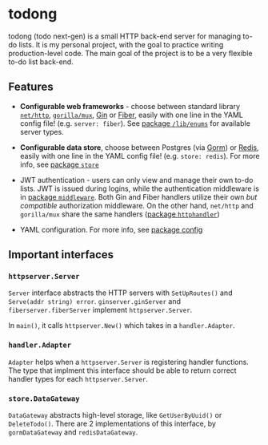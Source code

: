 # todong
todong (todo next-gen) is a small HTTP back-end server for managing to-do lists. It is my personal project, with the goal to practice writing production-level code. The main goal of the project is to be a very flexible to-do list back-end.

## Features

- **Configurable web frameworks** - choose between standard library [`net/http`](https://pkg.go.dev/net/http),  [`gorilla/mux`](https://github.com/gorilla/mux), [Gin](https://github.com/gin-gonic/gin) or [Fiber](https://github.com/gofiber/fiber), easily with one line in the YAML config file! (e.g. `server: fiber`). See [package `/lib/enums`](/lib/enums) for available server types.

- **Configurable data store**, choose between Postgres (via [Gorm](https://gorm.io)) or [Redis](https://redis.io), easily with one line in the YAML config file! (e.g. `store: redis`). For more info, see [package `store`](/data/store/)

- JWT authentication - users can only view and manage their own to-do lists. JWT is issued during logins, while the authentication middleware is in [package `middleware`](/lib/middleware). Both Gin and Fiber handlers utilize their own *but compatible* authorization middleware. On the other hand, `net/http` and `gorilla/mux` share the same handlers ([package `httphandler`](/domain/usecase/handler/httphandler))

- YAML configuration. For more info, see [package config](/config/)

## Important interfaces
### `httpserver.Server`
`Server` interface abstracts the HTTP servers with `SetUpRoutes()` and `Serve(addr string) error`. `ginserver.ginServer` and `fiberserver.fiberServer` implement `httpserver.Server`.

In `main()`, it calls `httpserver.New()` which takes in a `handler.Adapter`.

### `handler.Adapter`
`Adapter` helps when a `httpserver.Server` is registering handler functions. The type that implment this interface should be able to return correct handler types for each `httpserver.Server`.

### `store.DataGateway`
`DataGateway` abstracts high-level storage, like `GetUserByUuid()` or `DeleteTodo()`.  There are 2 implementations of this interface, by `gormDataGateway` and `redisDataGateway`.
